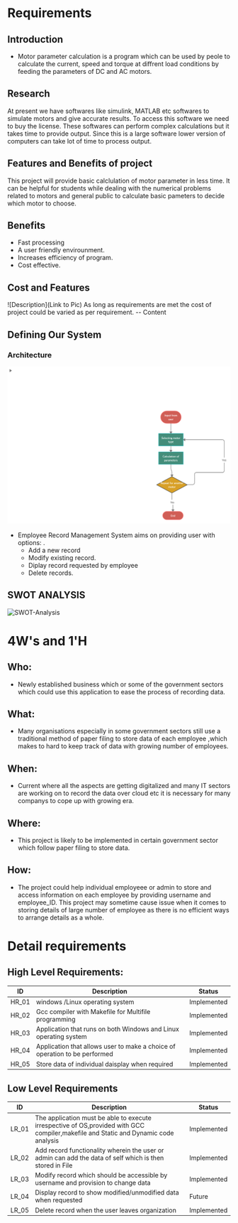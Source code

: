 # Requirements
## Introduction
- Motor parameter calculation is a program which can be used by peole to calculate the current, speed and torque at diffrent load conditions by feeding the parameters of DC and AC motors. 

## Research
At present we have softwares like simulink, MATLAB etc softwares to simulate motors and give accurate results. To access this software we need to buy the license. These softwares can perform complex calculations but it takes time to provide output. Since this is a large software lower version of computers can take lot of time to process output. 

## Features and Benefits of project
This project will provide basic calclulation of motor parameter in less time. It can be helpful for students while dealing with the numerical problems related to motors and general public to calculate basic pameters to decide which motor to choose.

## Benefits
- Fast processing
- A user friendly envirounment.
- Increases efficiency of program.
- Cost effective.

## Cost and Features
![Description](Link to Pic) As long as requirements are met the cost of project could be varied as per requirement.
-- Content 

## Defining Our System
### Architecture
![Architecture](https://github.com/AquilRodrigues/256881/blob/main/1_Requirements/Architecture.png)

- Employee Record Management System aims on providing user with options: . 
    - Add a new record
    - Modify existing record. 
    - Diplay record requested by employee
    - Delete records.

## SWOT ANALYSIS
![SWOT-Analysis]()

# 4W&#39;s and 1&#39;H

## Who:
- Newly established business which or some of the government sectors which could use this application to ease the process of recording data.

## What:
- Many organisations especially in some government sectors still use a traditional method of paper filing to store data of each employee ,which makes to hard to keep track of data with growing number of employees.

## When:
- Current where all the aspects are getting digitalized and many IT sectors are working on to record the data over cloud etc it is necessary for many companys to cope up  with growing era.

## Where:
- This project is likely to be implemented in certain government sector which follow paper filing to store data.

## How:
- The project could help individual employeee or admin to store and access information on each employee by providing username and employee_ID. This project may sometime cause issue  when it comes to storing details of large number of employee as there is no efficient ways to arrange details as a whole.

# Detail requirements
## High Level Requirements:

|      ID          |Description                          |Status                         |
|----------------|-------------------------------|-----------------------------|
|HR_01|windows /Linux operating system        |Implemented            |
|HR_02|Gcc compiler with Makefile for Multifile programming|Implemented|
|HR_03|Application that runs on both Windows and Linux operating system|Implemented|
|HR_04|Application that allows user to make a choice of operation to be performed |Implemented|
|HR_05|Store data of individual daisplay when required|Implemented|

## Low Level Requirements

|      ID          |Description                          |Status                         |
|----------------|-------------------------------|-----------------------------|
|LR_01|The application must be able to execute irrespective of OS,provided with GCC compiler,makefile and Static and Dynamic code analysis       |Implemented            |
|LR_02|Add record functionality wherein the user or admin can add the data of self which is then stored in File           |Implemented|
|LR_03|Modify record which should be accessible by username and provision to change data   |Implemented|
|LR_04|Display record to show modified/unmodified data when requested|Future|
|LR_05|Delete record when the user leaves organization |Implemented|
